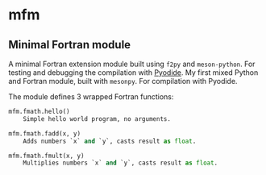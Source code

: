 # mfm
## Minimal Fortran module

A minimal Fortran extension module built using `f2py` and `meson-python`.
For testing and debugging the compilation with [Pyodide](https://pyodide.org/en/stable/index.html).
My first mixed Python and Fortran module, built with `mesonpy`. For compilation with Pyodide.

The module defines 3 wrapped Fortran functions:

```python
mfm.fmath.hello()
    Simple hello world program, no arguments.
```
```python
mfm.fmath.fadd(x, y)
    Adds numbers `x` and `y`, casts result as float.
```
```python
mfm.fmath.fmult(x, y)
    Multiplies numbers `x` and `y`, casts result as float.
```
